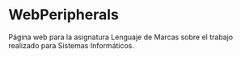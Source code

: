 # WebPeripherals

Página web para la asignatura Lenguaje de Marcas sobre el trabajo realizado para Sistemas Informáticos.
